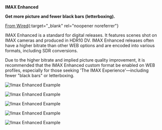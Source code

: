 <!-- markdownlint-disable MD041-->
**IMAX Enhanced**<br>

**Get more picture and fewer black bars (letterboxing).**

[From Wired](https://www.wired.com/story/what-is-imax-enhanced/){:target="_blank" rel="noopener noreferrer"}

IMAX Enhanced is a standard for digital releases. It features scenes shot on IMAX cameras and produced in HDR10 DV. IMAX Enhanced releases often have a higher bitrate than other WEB options and are encoded into various formats, including SDR conversions.

Due to the higher bitrate and implied picture quality improvement, it is recommended that the IMAX Enhanced custom format be enabled on WEB profiles, especially for those seeking 'The IMAX Experience'—including fewer "black bars" or letterboxing.

![!Imax Enhanced Example](/Radarr/images/imax-e/imax-e.1.png)

![!Imax Enhanced Example](/Radarr/images/imax-e/imax-e.2.png)

![!Imax Enhanced Example](/Radarr/images/imax-e/imax-e.3.png)

![!Imax Enhanced Example](/Radarr/images/imax-e/imax-e.4.png)

![!Imax Enhanced Example](/Radarr/images/imax-e/imax-e.5.png)
<!-- markdownlint-enable MD041-->
